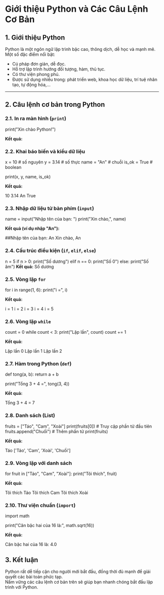 # Giới thiệu Python và Các Câu Lệnh Cơ Bản

## 1. Giới thiệu Python
Python là một ngôn ngữ lập trình bậc cao, thông dịch, dễ học và mạnh mẽ.  
Một số đặc điểm nổi bật:
- Cú pháp đơn giản, dễ đọc.
- Hỗ trợ lập trình hướng đối tượng, hàm, thủ tục.
- Có thư viện phong phú.
- Được sử dụng nhiều trong: phát triển web, khoa học dữ liệu, trí tuệ nhân tạo, tự động hóa,...

---

## 2. Câu lệnh cơ bản trong Python

### 2.1. In ra màn hình (`print`)

print("Xin chào Python!")

**Kết quả:**

### 2.2. Khai báo biến và kiểu dữ liệu

x = 10        # số nguyên
y = 3.14      # số thực
name = "An"   # chuỗi
is_ok = True  # boolean

print(x, y, name, is_ok)

**Kết quả:**

10 3.14 An True
### 2.3. Nhập dữ liệu từ bàn phím (`input`)

name = input("Nhập tên của bạn: ")
print("Xin chào,", name)

**Kết quả (ví dụ nhập "An"):**

##Nhập tên của bạn: An
Xin chào, An

### 2.4. Cấu trúc điều kiện (`if`, `elif`, `else`)
n = 5
if n > 0:
    print("Số dương")
elif n == 0:
    print("Số 0")
else:
    print("Số âm")
**Kết quả:**
Số dương

### 2.5. Vòng lặp `for`
for i in range(1, 6):
    print("i =", i)

**Kết quả:**

i = 1
i = 2
i = 3
i = 4
i = 5

### 2.6. Vòng lặp `while`
count = 0
while count < 3:
    print("Lặp lần", count)
    count += 1
    
**Kết quả:**

Lặp lần 0
Lặp lần 1
Lặp lần 2

### 2.7. Hàm trong Python (`def`)
def tong(a, b):
    return a + b

print("Tổng 3 + 4 =", tong(3, 4))

**Kết quả:**

Tổng 3 + 4 = 7
### 2.8. Danh sách (List)
fruits = ["Táo", "Cam", "Xoài"]
print(fruits[0])   # Truy cập phần tử đầu tiên
fruits.append("Chuối")  # Thêm phần tử
print(fruits)

**Kết quả:**

Táo
['Táo', 'Cam', 'Xoài', 'Chuối']

### 2.9. Vòng lặp với danh sách
for fruit in ["Táo", "Cam", "Xoài"]:
    print("Tôi thích", fruit)

**Kết quả:**

Tôi thích Táo
Tôi thích Cam
Tôi thích Xoài

### 2.10. Thư viện chuẩn (`import`)
import math

print("Căn bậc hai của 16 là:", math.sqrt(16))

**Kết quả:**

Căn bậc hai của 16 là: 4.0

## 3. Kết luận
Python rất dễ tiếp cận cho người mới bắt đầu, đồng thời đủ mạnh để giải quyết các bài toán phức tạp.  
Nắm vững các câu lệnh cơ bản trên sẽ giúp bạn nhanh chóng bắt đầu lập trình với Python.
